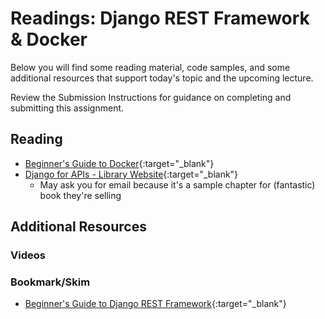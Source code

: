 # Readings: Django REST Framework & Docker

Below you will find some reading material, code samples, and some additional resources that support today's topic and the upcoming lecture.

Review the Submission Instructions for guidance on completing and submitting this assignment.

## Reading

- [Beginner's Guide to Docker](https://wsvincent.com/beginners-guide-to-docker/){:target="_blank"}
- [Django for APIs - Library Website](https://djangoforapis.com/library-website-and-api/){:target="_blank"}
  - May ask you for email because it's a sample chapter for (fantastic) book they're selling

## Additional Resources

### Videos

### Bookmark/Skim

- [Beginner's Guide to Django REST Framework](https://wsvincent.com/official-django-rest-framework-tutorial-beginners-guide){:target="_blank"}
